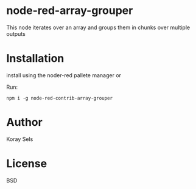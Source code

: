 node-red-array-grouper
======================

This node iterates over an array and groups them in chunks over multiple outputs

# Installation
install using the noder-red pallete manager or 

Run: 

    npm i -g node-red-contrib-array-grouper 

# Author

Koray Sels
# License 

BSD
